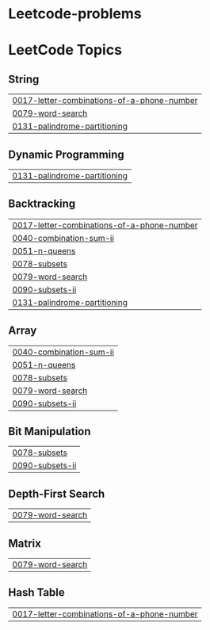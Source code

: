 # Leetcode-problems
<!---LeetCode Topics Start-->
# LeetCode Topics
## String
|  |
| ------- |
| [0017-letter-combinations-of-a-phone-number](https://github.com/ELIK-code-exciting/Leetcode-problems/tree/master/0017-letter-combinations-of-a-phone-number) |
| [0079-word-search](https://github.com/ELIK-code-exciting/Leetcode-problems/tree/master/0079-word-search) |
| [0131-palindrome-partitioning](https://github.com/ELIK-code-exciting/Leetcode-problems/tree/master/0131-palindrome-partitioning) |
## Dynamic Programming
|  |
| ------- |
| [0131-palindrome-partitioning](https://github.com/ELIK-code-exciting/Leetcode-problems/tree/master/0131-palindrome-partitioning) |
## Backtracking
|  |
| ------- |
| [0017-letter-combinations-of-a-phone-number](https://github.com/ELIK-code-exciting/Leetcode-problems/tree/master/0017-letter-combinations-of-a-phone-number) |
| [0040-combination-sum-ii](https://github.com/ELIK-code-exciting/Leetcode-problems/tree/master/0040-combination-sum-ii) |
| [0051-n-queens](https://github.com/ELIK-code-exciting/Leetcode-problems/tree/master/0051-n-queens) |
| [0078-subsets](https://github.com/ELIK-code-exciting/Leetcode-problems/tree/master/0078-subsets) |
| [0079-word-search](https://github.com/ELIK-code-exciting/Leetcode-problems/tree/master/0079-word-search) |
| [0090-subsets-ii](https://github.com/ELIK-code-exciting/Leetcode-problems/tree/master/0090-subsets-ii) |
| [0131-palindrome-partitioning](https://github.com/ELIK-code-exciting/Leetcode-problems/tree/master/0131-palindrome-partitioning) |
## Array
|  |
| ------- |
| [0040-combination-sum-ii](https://github.com/ELIK-code-exciting/Leetcode-problems/tree/master/0040-combination-sum-ii) |
| [0051-n-queens](https://github.com/ELIK-code-exciting/Leetcode-problems/tree/master/0051-n-queens) |
| [0078-subsets](https://github.com/ELIK-code-exciting/Leetcode-problems/tree/master/0078-subsets) |
| [0079-word-search](https://github.com/ELIK-code-exciting/Leetcode-problems/tree/master/0079-word-search) |
| [0090-subsets-ii](https://github.com/ELIK-code-exciting/Leetcode-problems/tree/master/0090-subsets-ii) |
## Bit Manipulation
|  |
| ------- |
| [0078-subsets](https://github.com/ELIK-code-exciting/Leetcode-problems/tree/master/0078-subsets) |
| [0090-subsets-ii](https://github.com/ELIK-code-exciting/Leetcode-problems/tree/master/0090-subsets-ii) |
## Depth-First Search
|  |
| ------- |
| [0079-word-search](https://github.com/ELIK-code-exciting/Leetcode-problems/tree/master/0079-word-search) |
## Matrix
|  |
| ------- |
| [0079-word-search](https://github.com/ELIK-code-exciting/Leetcode-problems/tree/master/0079-word-search) |
## Hash Table
|  |
| ------- |
| [0017-letter-combinations-of-a-phone-number](https://github.com/ELIK-code-exciting/Leetcode-problems/tree/master/0017-letter-combinations-of-a-phone-number) |
<!---LeetCode Topics End-->